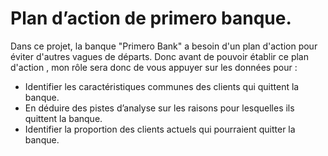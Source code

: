 # Plan d’action de primero banque.
Dans ce projet, la banque "Primero Bank" a besoin d'un plan d'action pour éviter d'autres vagues de départs.
Donc avant de pouvoir établir ce plan d'action , mon rôle sera donc de vous appuyer sur les données pour :
- Identifier les caractéristiques communes des clients qui quittent la banque.
- En déduire des pistes d’analyse sur les raisons pour lesquelles ils quittent la banque.
- Identifier la proportion des clients actuels qui pourraient quitter la banque.
